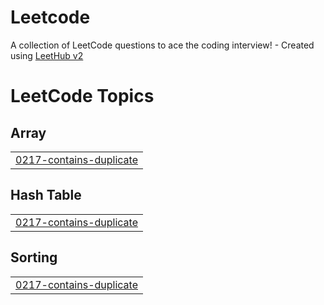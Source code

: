 # Leetcode
A collection of LeetCode questions to ace the coding interview! - Created using [LeetHub v2](https://github.com/arunbhardwaj/LeetHub-2.0)

<!---LeetCode Topics Start-->
# LeetCode Topics
## Array
|  |
| ------- |
| [0217-contains-duplicate](https://github.com/ranjangreddy/Leetcode/tree/master/0217-contains-duplicate) |
## Hash Table
|  |
| ------- |
| [0217-contains-duplicate](https://github.com/ranjangreddy/Leetcode/tree/master/0217-contains-duplicate) |
## Sorting
|  |
| ------- |
| [0217-contains-duplicate](https://github.com/ranjangreddy/Leetcode/tree/master/0217-contains-duplicate) |
<!---LeetCode Topics End-->